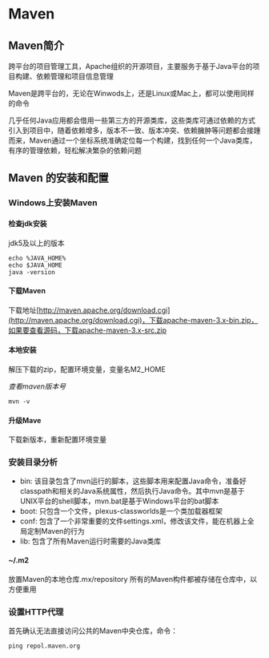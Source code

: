 # Maven

## Maven简介
跨平台的项目管理工具，Apache组织的开源项目，主要服务于基于Java平台的项目构建、依赖管理和项目信息管理

Maven是跨平台的，无论在Winwods上，还是Linux或Mac上，都可以使用同样的命令

几乎任何Java应用都会借用一些第三方的开源类库，这些类库可通过依赖的方式引入到项目中，随着依赖增多，版本不一致、版本冲突、依赖臃肿等问题都会接踵而来，Maven通过一个坐标系统准确定位每一个构建，找到任何一个Java类库，有序的管理依赖，轻松解决繁杂的依赖问题

## Maven 的安装和配置

### Windows上安装Maven
#### 检查jdk安装
jdk5及以上的版本

```
echo %JAVA_HOME%
echo $JAVA_HOME
java -version
```

#### 下载Maven
下载地址[http://maven.apache.org/download.cgi](http://maven.apache.org/download.cgi)，下载apache-maven-3.x-bin.zip，如果要查看源码，下载apache-maven-3.x-src.zip

#### 本地安装
解压下载的zip，配置环境变量，变量名M2_HOME

*查看maven版本号*
```
mvn -v
```

#### 升级Mave
下载新版本，重新配置环境变量

### 安装目录分析
* bin: 该目录包含了mvn运行的脚本，这些脚本用来配置Java命令，准备好classpath和相关的Java系统属性，然后执行Java命令。其中mvn是基于UNIX平台的shell脚本，mvn.bat是基于Windows平台的bat脚本
* boot: 只包含一个文件，plexus-classworlds是一个类加载器框架
* conf: 包含了一个非常重要的文件settings.xml，修改该文件，能在机器上全局定制Maven的行为
* lib: 包含了所有Maven运行时需要的Java类库

#### ~/.m2
放置Maven的本地仓库.mx/repository 所有的Maven构件都被存储在仓库中，以方便重用

### 设置HTTP代理
首先确认无法直接访问公共的Maven中央仓库，命令：
```
ping repol.maven.org
```

